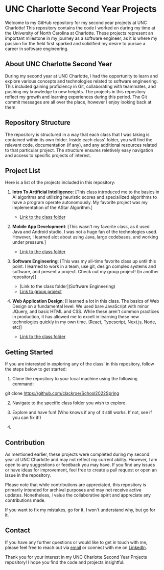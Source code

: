 # UNC Charlotte Second Year Projects

Welcome to my GitHub repository for my second year projects at UNC Charlotte! This repository contains the code I worked on during my time at the University of North Carolina at Charlotte. These projects represent an important milestone in my journey as a software engineer, as it is where my passion for the field first sparked and solidified my desire to pursue a career in software engineering.

## About UNC Charlotte Second Year

During my second year at UNC Charlotte, I had the opportunity to learn and explore various concepts and technologies related to software engineering. This included gaining proficiency in Git, collaborating with teammates, and pushing my knowledge to new heights. The projects in this repository reflect my growth and learning experiences during this period. The Git commit messages are all over the place, however I enjoy looking back at them.

## Repository Structure

The repository is structured in a way that each class that I was taking is contained within its own folder. Inside each class' folder, you will find the relevant code, documentation (if any), and any additional resources related to that particular project. The structure ensures reletively easy navigation and access to specific projects of interest.

## Project List

Here is a list of the projects included in this repository:

1. **Intro To Artificial Intelligence**: [This class introduced me to the basics in AI algoritms and utilizing heuristic scores and speciallized algorithms to have a program operate autonomously. My favorite project was my implementation of the AStar Algorithm.]
   - [Link to the class folder](/IntroAI)

2. **Mobile App Development**: [This wasn't my favorite class, as it used Java and Android studio. I was not a huge fan of the technologies used. However, I learned alot about using Java, large codebases, and working under pressure.]
   - [Link to the class folder](/MobileApp)

3. **Software Engineering**: [This was my all-time favorite class up until this point. I learned to work in a team, use git, design complex systems and software, and present a project. Check out my group project! (In another repository)]
   - [Link to the class folder](Software Engineering)
   - [Link to group project](https://github.com/Clackroe/GroupProj-3135)

4. **Web Application Design**: [I learned a lot in this class. The basics of Web Design on a fundamental level. We used bare JavaScript with minor JQuery, and basic HTML and CSS. While these aren't common practices in production, it has allowed me to excell in learning these new technologies quickly in my own time. (React, Typescript, Next.js, Node, etc)]
   - [Link to the class folder](/WebAppDesign)

## Getting Started

If you are interested in exploring any of the class' in this repository, follow the steps below to get started:

1. Clone the repository to your local machine using the following command:

git clone https://github.com/clackroe/School2022Spring

2. Navigate to the specific class folder you wish to explore.

3. Explore and have fun! (Who knows if any of it still works. If not, see if you can fix it!)
4. 
## Contribution

As mentioned earlier, these projects were completed during my second year at UNC Charlotte and may not reflect my current ability. However, I am open to any suggestions or feedback you may have. If you find any issues or have ideas for improvement, feel free to create a pull request or open an issue in the repository.

Please note that while contributions are appreciated, this repository is primarily intended for archival purposes and may not receive active updates. Nonetheless, I value the collaborative spirit and appreciate any contributions made.

If you want to fix my mistakes, go for it, I won't understand why, but go for it.


## Contact

If you have any further questions or would like to get in touch with me, please feel free to reach out via [email](mailto:acole67@uncc.edu) or connect with me on [LinkedIn](https://www.linkedin.com/in/alexandercole19731/).

Thank you for your interest in my UNC Charlotte Second Year Projects repository! I hope you find the code and projects insightful.
